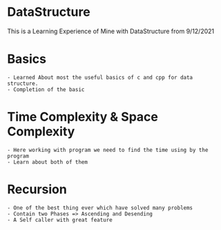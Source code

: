 # DataStructure
This is  a Learning Experience of Mine with DataStructure from 9/12/2021 

# Basics
    - Learned About most the useful basics of c and cpp for data structure.
    - Completion of the basic

# Time Complexity & Space Complexity
    - Here working with program we need to find the time using by the program
    - Learn about both of them

# Recursion
    - One of the best thing ever which have solved many problems
    - Contain two Phases => Ascending and Desending
    - A Self caller with great feature
